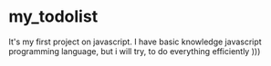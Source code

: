 # my_todolist
It's my first project on javascript. I have basic knowledge javascript programming language, but i will try, to do everything efficiently )))
